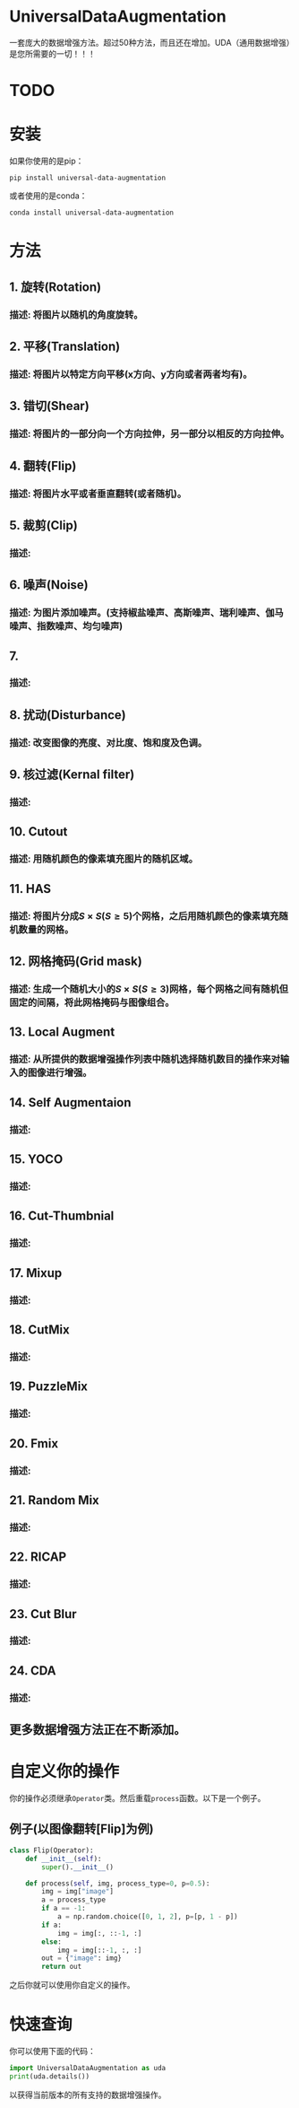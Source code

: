# UniversalDataAugmentation
一套庞大的数据增强方法。超过50种方法，而且还在增加。UDA（通用数据增强）是您所需要的一切！！！
# TODO

# 安装
如果你使用的是pip：
```
pip install universal-data-augmentation
```
或者使用的是conda：
```
conda install universal-data-augmentation
```
# 方法
## 1. 旋转(Rotation)
### 描述: 将图片以随机的角度旋转。
## 2. 平移(Translation)
### 描述: 将图片以特定方向平移(x方向、y方向或者两者均有)。
## 3. 错切(Shear)
### 描述: 将图片的一部分向一个方向拉伸，另一部分以相反的方向拉伸。
## 4. 翻转(Flip)
### 描述: 将图片水平或者垂直翻转(或者随机)。
## 5. 裁剪(Clip)
### 描述: 
## 6. 噪声(Noise)
### 描述: 为图片添加噪声。(支持椒盐噪声、高斯噪声、瑞利噪声、伽马噪声、指数噪声、均匀噪声)
## 7. 
### 描述: 
## 8. 扰动(Disturbance)
### 描述: 改变图像的亮度、对比度、饱和度及色调。
## 9. 核过滤(Kernal filter)
### 描述: 
## 10. Cutout
### 描述: 用随机颜色的像素填充图片的随机区域。
## 11. HAS
### 描述: 将图片分成$S×S(S≥5)$个网格，之后用随机颜色的像素填充随机数量的网格。
## 12. 网格掩码(Grid mask)
### 描述: 生成一个随机大小的$S×S(S≥3)$网格，每个网格之间有随机但固定的间隔，将此网格掩码与图像组合。
## 13. Local Augment
### 描述: 从所提供的数据增强操作列表中随机选择随机数目的操作来对输入的图像进行增强。
## 14. Self Augmentaion
### 描述: 
## 15. YOCO
### 描述:
## 16. Cut-Thumbnial
### 描述:
## 17. Mixup
### 描述:
## 18. CutMix
### 描述:
## 19. PuzzleMix
### 描述:
## 20. Fmix
### 描述:
## 21. Random Mix
### 描述:
## 22. RICAP
### 描述:
## 23. Cut Blur
### 描述:
## 24. CDA
### 描述:
## 更多数据增强方法正在不断添加。
# 自定义你的操作
你的操作必须继承```Operator```类。然后重载```process```函数。以下是一个例子。
## 例子(以图像翻转[Flip]为例)
```python
class Flip(Operator):
    def __init__(self):
        super().__init__()

    def process(self, img, process_type=0, p=0.5):
        img = img["image"]
        a = process_type
        if a == -1:
            a = np.random.choice([0, 1, 2], p=[p, 1 - p])
        if a:
            img = img[:, ::-1, :]
        else:
            img = img[::-1, :, :]
        out = {"image": img}
        return out
```
之后你就可以使用你自定义的操作。
# 快速查询
你可以使用下面的代码：
```python
import UniversalDataAugmentation as uda
print(uda.details())
```
以获得当前版本的所有支持的数据增强操作。
